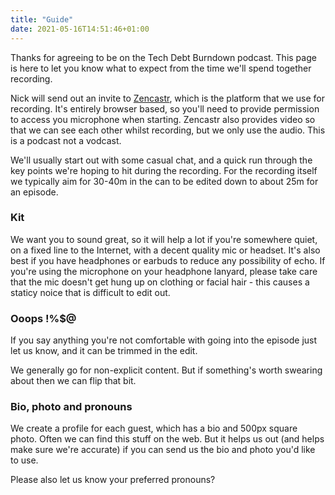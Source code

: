 ```yaml
---
title: "Guide"
date: 2021-05-16T14:51:46+01:00
---
```


Thanks for agreeing to be on the Tech Debt Burndown podcast. This page is here
to let you know what to expect from the time we'll spend together recording.

Nick will send out an invite to [Zencastr](https://zencastr.com/), which is the
platform that we use for recording. It's entirely browser based, so you'll need
to provide permission to access you microphone when starting. Zencastr also
provides video so that we can see each other whilst recording, but we only use
the audio. This is a podcast not a vodcast.

We'll usually start out with some casual chat, and a quick run through the key
points we're hoping to hit during the recording. For the recording itself we
typically aim for 30-40m in the can to be edited down to about 25m for an episode.	


### Kit ###

We want you to sound great, so it will help a lot if you're somewhere quiet,
on a fixed line to the Internet, with a decent quality mic or headset. It's
also best if you have headphones or earbuds to reduce any possibility of echo. If you're using the microphone on your headphone lanyard, please take care that the mic doesn't get hung up on clothing or facial hair - this causes a staticy noice that is difficult to edit out. 

### Ooops !%$@ ###

If you say anything you're not comfortable with going into the episode just
let us know, and it can be trimmed in the edit.

We generally go for non-explicit content. But if something's worth swearing
about then we can flip that bit.

### Bio, photo and pronouns ###

We create a profile for each guest, which has a bio and 500px square photo.
Often we can find this stuff on the web. But it helps us out (and helps make
sure we're accurate) if you can send us the bio and photo you'd like to use.

Please also let us know your preferred pronouns?